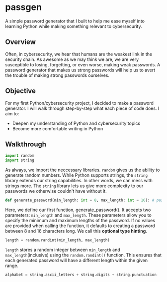 # passgen
A simple password generator that I built to help me ease myself into learning Python while making something relevant to cybersecurity.
## Overview
Often, in cybersecurity, we hear that humans are the weakest link in the security chain. As awesome as we may think we are, we are very susceptible to losing, forgetting,
or even worse, making weak passwords. A password generator that makes us strong passwords will help us to avert the trouble of making strong passwords ourselves.
<br>
## Objective
For my first Python/cybersecurity project, I decided to make a password generator. I will walk through step-by-step what each piece of code does. I aim to:
- Deepen my understanding of Python and cybersecurity topics
- Become more comfortable writing in Python

## Walkthrough
```python
import random
import string
```
As always, we import the neccessary libraries. ```random``` gives us the ability to generate random numbers. While Python supports strings, the ```string``` library extends our string
capabilities. In other words, we can mess with strings more.  The ```string``` library lets us give more complexity to our passwords we otherwise couldn't have without it.
<br>
```python
def generate_password(min_length: int = 8, max_length: int = 16): # password will always have a different length
```
Here, we define our first function, generate_password(). It accepts two parameters: ```min_length``` and  ```max_length```. These parameters allow you to specify the minimum and maximum lengths of the password.
If no values are provided when calling the function, it defaults to creating a password between 8 and 16 characters long. We call this <b>optional type hinting</b>.
<br>
```python
length = random.randint(min_length, max_length)
```
```length``` stores a random integer between ```min_length``` and ```max_length```(inclusive) using the ```random.randint()``` function. This ensures that each generated password will have a different length
within the given range.
<br>
```python
alphabet = string.ascii_letters + string.digits + string.punctuation
```


